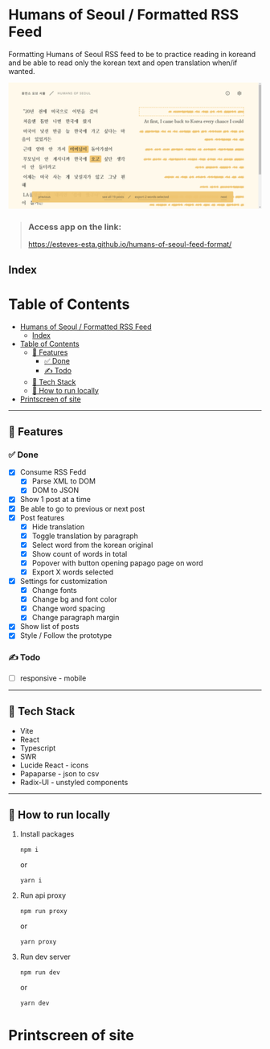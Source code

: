 # Humans of Seoul / Formatted RSS Feed
Formatting Humans of Seoul RSS feed to be to practice reading in koreand and be able to read only the korean text and open translation when/if wanted.


![Header image ](/header-readme.png "Header")

> ### Access app on the link:
> https://esteves-esta.github.io/humans-of-seoul-feed-format/

## Index

# Table of Contents
- [Humans of Seoul / Formatted RSS Feed](#humans-of-seoul--formatted-rss-feed)
  - [Index](#index)
- [Table of Contents](#table-of-contents)
  - [📖 Features](#-features)
    - [✅ Done](#-done)
    - [✍️ Todo](#️-todo)
  - [🧰 Tech Stack](#-tech-stack)
  - [🚀 How to run locally](#-how-to-run-locally)
- [Printscreen of site](#printscreen-of-site)

---
## 📖 Features

### ✅ Done

- [x] Consume RSS Fedd
  - [x] Parse XML to DOM
  - [x] DOM to JSON
- [x] Show 1 post at a time
- [X] Be able to go to previous or next post
- [x] Post features
  - [x] Hide translation
  - [x] Toggle translation by paragraph
  - [x] Select word from the korean original
  - [x] Show count of words in total
  - [x] Popover with button opening papago page on word
  - [x] Export X words selected
- [x] Settings for customization
  - [x] Change fonts
  - [x] Change bg and font color
  - [x] Change word spacing
  - [x] Change paragraph margin
- [x] Show list of posts 
- [x] Style / Follow the prototype

### ✍️ Todo
- [ ] responsive - mobile


---

## 🧰 Tech Stack

- Vite
- React
- Typescript
- SWR
- Lucide React - icons
- Papaparse - json to csv
- Radix-UI - unstyled components

---

## 🚀 How to run locally

1. Install packages

      ```
      npm i 
      ```
      
      or

      ```
      yarn i
      ```

2. Run api proxy

      ```
      npm run proxy 
      ```
      
      or

      ```
      yarn proxy
      ```


3. Run dev server

      ```
      npm run dev 
      ```
      
      or

      ```
      yarn dev
      ```


# Printscreen of site


